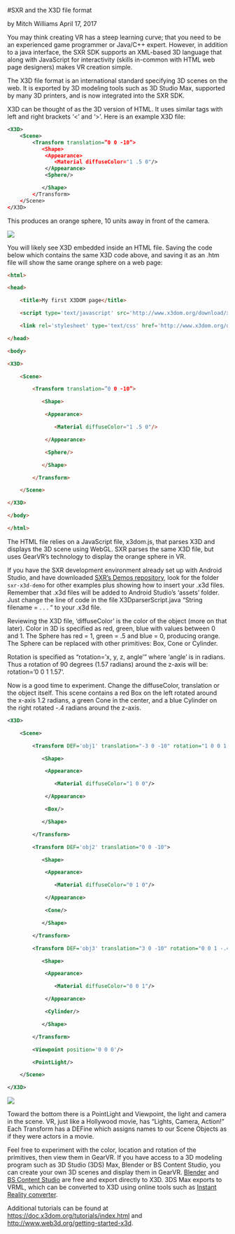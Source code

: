#SXR and the X3D file format

by Mitch Williams April 17, 2017

You may think creating VR has a steep learning curve; that you need to be an experienced game programmer or Java/C++ expert. However, in addition to a java interface, the SXR SDK supports an XML-based 3D language that along with JavaScript for interactivity (skills in-common with HTML web page designers) makes VR creation simple.

The X3D file format is an international standard specifying 3D scenes on the web. It is exported by 3D modeling tools such as 3D Studio Max, supported by many 3D printers, and is now integrated into the SXR SDK.

X3D can be thought of as the 3D version of HTML.  It uses similar tags with left and right brackets ‘<’ and ‘>’.  Here is an example X3D file:

```xml
<X3D>
    <Scene>
        <Transform translation=”0 0 -10”>
           <Shape>
            <Appearance>
               <Material diffuseColor="1 .5 0"/>
            </Appearance>
            <Sphere/>

           </Shape>
        </Transform>
    </Scene>
</X3D>
```

This produces an orange sphere, 10 units away in front of the camera.

![](/images/blog/SXR_orange_sphere_image.jpg)

You will likely see X3D embedded inside an HTML file.  Saving the code below which contains the same X3D code above, and saving it as an .htm file will show the same orange sphere on a web page:

```html
<html>

<head>

    <title>My first X3DOM page</title>

    <script type='text/javascript' src='http://www.x3dom.org/download/x3dom.js'> </script>

    <link rel='stylesheet' type='text/css' href='http://www.x3dom.org/download/x3dom.css'/>

</head>

<body>

<X3D>

    <Scene>

        <Transform translation=”0 0 -10”>

           <Shape>

            <Appearance>

               <Material diffuseColor="1 .5 0"/>

            </Appearance>

            <Sphere/>

           </Shape>

        </Transform>

    </Scene>

</X3D>

</body>

</html>
```

The HTML file relies on a JavaScript file, x3dom.js, that parses X3D and displays the 3D scene using WebGL.  SXR parses the same X3D file, but uses GearVR’s technology to display the orange sphere in VR.

If you have the SXR development environment already set up with Android Studio, and have downloaded [SXR’s Demos repository](https://github.com/gearvrf/GearVRf-Demos), look for the folder `sxr-x3d-demo` for other examples plus showing how to insert your .x3d files.  Remember that .x3d files will be added to Android Studio’s ‘assets’ folder.  Just change the line of code in the file X3DparserScript.java “String filename = . . . “ to your .x3d file.

Reviewing the X3D file, ‘diffuseColor’ is the color of the object (more on that later).  Color in 3D is specified as red, green, blue with values between 0 and 1.  The Sphere has red = 1, green = .5 and blue = 0, producing orange.  The Sphere can be replaced with other primitives: Box, Cone or Cylinder.

Rotation is specified as “rotation=’x, y, z, angle’” where ‘angle’ is in radians.  Thus a rotation of 90 degrees (1.57 radians) around the z-axis will be: rotation=’0 0 1 1.57’.

Now is a good time to experiment.  Change the diffuseColor, translation or the object itself.  This scene contains a red Box on the left rotated around the x-axis 1.2 radians, a green Cone in the center, and a blue Cylinder on the right rotated -.4 radians around the z-axis.

```xml
<X3D>

    <Scene>

        <Transform DEF='obj1' translation="-3 0 -10" rotation="1 0 0 1.2">

           <Shape>

            <Appearance>

               <Material diffuseColor="1 0 0"/>

            </Appearance>

            <Box/>

           </Shape>

        </Transform>

        <Transform DEF='obj2' translation="0 0 -10">

           <Shape>

            <Appearance>

               <Material diffuseColor="0 1 0"/>

            </Appearance>

            <Cone/>

           </Shape>

        </Transform>

        <Transform DEF='obj3' translation="3 0 -10" rotation="0 0 1 -.4">

           <Shape>

            <Appearance>

               <Material diffuseColor="0 0 1"/>

            </Appearance>

            <Cylinder/>

           </Shape>

        </Transform>

        <Viewpoint position='0 0 0'/>

        <PointLight/>

    </Scene>

</X3D>
```

![](/images/blog/GearVRf_object_image.jpg)

Toward the bottom there is a PointLight and Viewpoint, the light and camera in the scene.  VR, just like a Hollywood movie, has “Lights, Camera, Action!”  Each Transform has a DEFine which assigns names to our Scene Objects as if they were actors in a movie. 

Feel free to experiment with the color, location and rotation of the primitives, then view them in GearVR.  If you have access to a 3D modeling program such as 3D Studio (3DS) Max, Blender or BS Content Studio, you can create your own 3D scenes and display them in GearVR.  [Blender](https://www.blender.org/) and [BS Content Studio](http://www.bitmanagement.com/download/studio) are free and export directly to X3D.  3DS Max exports to VRML, which can be converted to X3D using online tools such as [Instant Reality converter](http://doc.instantreality.org/tools/x3d_encoding_converter/).

Additional tutorials can be found at https://doc.x3dom.org/tutorials/index.html and http://www.web3d.org/getting-started-x3d.
